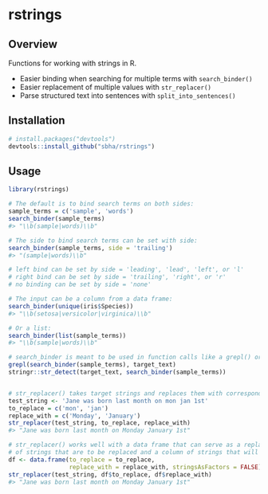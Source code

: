 # rstrings
## Overview
Functions for working with strings in R. 

* Easier binding when searching for multiple terms with `search_binder()`
* Easier replacement of multiple values with `str_replacer()`
* Parse structured text into sentences with `split_into_sentences()`

## Installation
``` r
# install.packages("devtools")
devtools::install_github("sbha/rstrings")
```

## Usage
```r
library(rstrings)

# The default is to bind search terms on both sides: 
sample_terms = c('sample', 'words')
search_binder(sample_terms)
#> "\\b(sample|words)\\b"

# The side to bind search terms can be set with side: 
search_binder(sample_terms, side = 'trailing')
#> "(sample|words)\\b"

# left bind can be set by side = 'leading', 'lead', 'left', or 'l'
# right bind can be set by side = 'trailing', 'right', or 'r'
# no binding can be set by side = 'none'

# The input can be a column from a data frame:
search_binder(unique(iris$Species))
#> "\\b(setosa|versicolor|virginica)\\b"

# Or a list:
search_binder(list(sample_terms))
#> "\\b(sample|words)\\b"

# search_binder is meant to be used in function calls like a grepl() or stringr::str_detect():
grepl(search_binder(sample_terms), target_text)
stringr::str_detect(target_text, search_binder(sample_terms))


# str_replacer() takes target strings and replaces them with corresponding values
test_string <- 'Jane was born last month on mon jan 1st'
to_replace = c('mon', 'jan')
replace_with = c('Monday', 'January')
str_replacer(test_string, to_replace, replace_with)
#> "Jane was born last month on Monday January 1st"

# str_replacer() works well with a data frame that can serve as a replacement key table with a column 
# of strings that are to be replaced and a column of strings that will be the replacements:
df <- data.frame(to_replace = to_replace,
                 replace_with = replace_with, stringsAsFactors = FALSE)
str_replacer(test_string, df$to_replace, df$replace_with)
#> "Jane was born last month on Monday January 1st"

```

